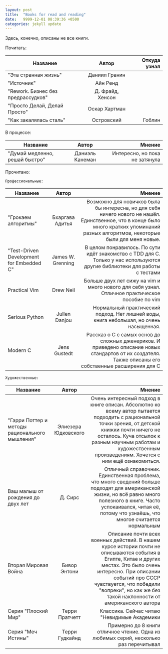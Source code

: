 ```yaml
---
layout: post
title:  "Books for read and reading"
date:   9999-12-01 08:39:36 +0500
categories: jekyll update
---
```


Здесь, конечно, описаны не все книги.

Почитать:

| Название                           |      Автор       | Откуда узнал |
|------------------------------------|:----------------:|-------------:|
| "Эта странная жизнь"               |  Даниил Гранин   |              |
| "Источник"                         |     Айн Ренд     |              |
| "Rework. Бизнес без предрассудков" | Д. Фрайд, Хенсон |              |
| "Просто Делай, Делай Просто"       |  Оскар Хартман   |              |
| "Как закалялась сталь"             |    Островский    |       Гоблин |

В процессе:

| Название                                       |        Автор        |                                                                                                 Мнение |
|------------------------------------------------|:-------------------:|-------------------------------------------------------------------------------------------------------:|
| "Думай медленно, решай быстро"                 |   Даниэль Канеман   |                                                                         Интересно, но пока не затянула |


Прочитано:

    Профессиональные:
| Название                                       |        Автор        |                                                                                                                                                                                                                                                                         Мнение |
|------------------------------------------------|:-------------------:|-------------------------------------------------------------------------------------------------------------------------------------------------------------------------------------------------------------------------------------------------------------------------------:|
| "Грокаем алгоритмы"                            |   Бхаргава Адитья   |                                                                                        Возможно для новичков была бы интересна, но для себя ничего нового не нашёл. Единственное, что в конце  было много кратких упоминаний разных алгоритмов, некоторые были для меня новые. |
| "Test-Driven Development for Embedded C"       |  James W. Grenning  |                                                                                                                                                     В целом понравилось. По сути идёт знакомство с TDD для C. Только у нас используются другие библиотеки для работы с тестами |
| Practical Vim                                  |      Drew Neil      |                                                                                                                                                                                Больше двух лет сижу на vim и много нового для себя узнал. Отличное практическое пособие по vim |
| Serious Python                                 |    Jullen Danjou    |                                                                                                                                                                                         Нормальный практический подход. Нет лишней воды, книга небольшая, но очень насыщенная. |
| Modern C                                       |    Jens Gustedt     |                                                                                                                         Рассказ о С с самых основ до сложных дженериков. И приведено описание новых стандартов от их создателя. Также описаны его собственные расширения для C |

    Художественные:
| Название                                       |        Автор        |                                                                                                                                                                                                                                                                         Мнение |
|------------------------------------------------|:-------------------:|-------------------------------------------------------------------------------------------------------------------------------------------------------------------------------------------------------------------------------------------------------------------------------:|
| "Гарри Поттер и методы рационального мышления" | Элиезера Юдковского |             Очень интересный подход в книге описан. Абсолютно ко всему автор пытается подходить с рациональной точки зрения, от детской книжки почти ничего не осталось. Куча отсылок к разным научным работам и художественным произведениям. Хочется с ним ещё ознакомиться. |
| Ваш малыш от рождения до двух лет              |       Д. Сирс       |                                                 Отличный справочник. Единственная проблема, что много сведений больше подходят для американской жизни, но всё равно много полезного в книге. Часто успокаивался, читая её, потому что узнаёшь, что многое считается нормальным |
| Вторая Мировая Война                           |    Бивор Энтони     | Описание почти всех военных действий. В нашем курсе истории почти не описываются события в Египте, Китае и других местах. Это было очень интересно. При описании событий про СССР чувствуется, что победили "вопреки", но как же без такой наклонности от американского автора |
| Серия "Плоский Мир"                            |   Терри Пратчетт    |                                                                                                                                                                                                                                    Классика. Cейчас читаю "Невидимые Академики |
| Серия "Меч Истины"                             |   Терри Гудкайнд    |                                                                                                                                                                                          Примерно до 8 книги отличное чтение. Одна из любимых серий, несколько раз перечитывал |


<!--test [[file:~/reps/wiki/_posts/2019-04-29-gists.md]] -->

<!-- :public: -->
<!-- :books: -->
